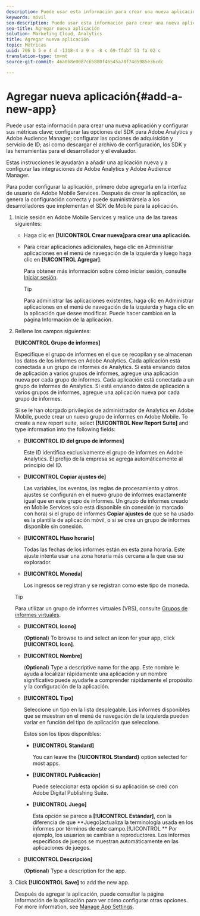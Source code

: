 ```yaml
---
description: Puede usar esta información para crear una nueva aplicación y configurar sus métricas clave; configurar las opciones del SDK para Adobe Analytics y Adobe Audience Manager; configurar las opciones de adquisición y servicio de ID; así como descargar el archivo de configuración, los SDK y las herramientas para el desarrollador y el evaluador.
keywords: móvil
seo-description: Puede usar esta información para crear una nueva aplicación y configurar sus métricas clave; configurar las opciones del SDK para Adobe Analytics y Adobe Audience Manager; configurar las opciones de adquisición y servicio de ID; así como descargar el archivo de configuración, los SDK y las herramientas para el desarrollador y el evaluador.
seo-title: Agregar nueva aplicación
solution: Marketing Cloud, Analytics
title: Agregar nueva aplicación
topic: Métricas
uuid: 706 b 5 e 4 d -1318-4 a 9 e -8 c 69-ffabf 51 fa 02 c
translation-type: tm+mt
source-git-commit: 46a0b8e0087c65880f46545a78f74d5985e36cdc

---
```



# Agregar nueva aplicación{#add-a-new-app}

Puede usar esta información para crear una nueva aplicación y configurar sus métricas clave; configurar las opciones del SDK para Adobe Analytics y Adobe Audience Manager; configurar las opciones de adquisición y servicio de ID; así como descargar el archivo de configuración, los SDK y las herramientas para el desarrollador y el evaluador.

Estas instrucciones le ayudarán a añadir una aplicación nueva y a configurar las integraciones de Adobe Analytics y Adobe Audience Manager.

Para poder configurar la aplicación, primero debe agregarla en la interfaz de usuario de Adobe Mobile Services. Después de crear la aplicación, se genera la configuración correcta y puede suministrársela a los desarrolladores que implementan el SDK de Mobile para la aplicación.

1. Inicie sesión en Adobe Mobile Services y realice una de las tareas siguientes:

   * Haga clic en **[!UICONTROL Crear nueva]para crear una aplicación.**
   * Para crear aplicaciones adicionales, haga clic en Administrar aplicaciones en el menú de navegación de la izquierda y luego haga clic en **[!UICONTROL Agregar]**.

      Para obtener más información sobre cómo iniciar sesión, consulte [Iniciar sesión](/help/using/gs/gs-signin.md).

      >[!TIP]
      >
      >Para administrar las aplicaciones existentes, haga clic en Administrar aplicaciones en el menú de navegación de la izquierda y haga clic en la aplicación que desee modificar. Puede hacer cambios en la página Información de la aplicación.

1. Rellene los campos siguientes:

   **[!UICONTROL Grupo de informes]**

   Especifique el grupo de informes en el que se recopilan y se almacenan los datos de los informes en Adobe Analytics. Cada aplicación está conectada a un grupo de informes de Analytics. Si está enviando datos de aplicación a varios grupos de informes, agregue una aplicación nueva por cada grupo de informes. Cada aplicación está conectada a un grupo de informes de Analytics. Si está enviando datos de aplicación a varios grupos de informes, agregue una aplicación nueva por cada grupo de informes.

   Si se le han otorgado privilegios de administrador de Analytics en Adobe Mobile, puede crear un nuevo grupo de informes en Adobe Mobile. To create a new report suite, select **[!UICONTROL New Report Suite]** and type information into the following fields:

   * **[!UICONTROL ID del grupo de informes]**

      Este ID identifica exclusivamente el grupo de informes en Adobe Analytics. El prefijo de la empresa se agrega automáticamente al principio del ID.

   * **[!UICONTROL Copiar ajustes de]**

      Las variables, los eventos, las reglas de procesamiento y otros ajustes se configuran en el nuevo grupo de informes exactamente igual que en este grupo de informes. Un grupo de informes creado en Mobile Services solo está disponible sin conexión (o marcado con hora) si el grupo de informes **Copiar ajustes de** que se ha usado es la plantilla de aplicación móvil, o si se crea un grupo de informes disponible sin conexión.

   * **[!UICONTROL Huso horario]**

      Todas las fechas de los informes están en esta zona horaria. Este ajuste intenta usar una zona horaria más cercana a la que usa su explorador.

   * **[!UICONTROL Moneda]**

      Los ingresos se registran y se registran como este tipo de moneda.
   >[!TIP]
   >
   >Para utilizar un grupo de informes virtuales (VRS), consulte [Grupos de informes virtuales](/help/using/manage-apps/c-mob-vrs.md).

   * **[!UICONTROL Icono]**

      (**Optional**) To browse to and select an icon for your app, click **[!UICONTROL Icon]**.

   * **[!UICONTROL Nombre]**

      (**Optional**) Type a descriptive name for the app. Este nombre le ayuda a localizar rápidamente una aplicación y un nombre significativo puede ayudarle a comprender rápidamente el propósito y la configuración de la aplicación.

   * **[!UICONTROL Tipo]**

      Seleccione un tipo en la lista desplegable. Los informes disponibles que se muestran en el menú de navegación de la izquierda pueden variar en función del tipo de aplicación que seleccione.

      Estos son los tipos disponibles:

      * **[!UICONTROL Standard]**

         You can leave the **[!UICONTROL Standard}** option selected for most apps.

      * **[!UICONTROL Publicación]**

         Puede seleccionar esta opción si su aplicación se creó con Adobe Digital Publishing Suite.

      * **[!UICONTROL Juego]**

         Esta opción se parece a **[!UICONTROL Estándar]**, con la diferencia de que **Juego]actualiza la terminología usada en los informes por términos de este campo.[!UICONTROL ** Por ejemplo, los usuarios se cambian a reproductores. Los informes específicos de juegos se muestran automáticamente en las aplicaciones de juegos.
   * **[!UICONTROL Descripción]**

      (**Optional**) Type a description for the app.



1. Click **[!UICONTROL Save]** to add the new app.

   Después de agregar la aplicación, puede consultar la página Información de la aplicación para ver cómo configurar otras opciones. For more information, see [Manage App Settings](/help/using/c-manage-app-settings/c-manage-app-settings.md).

